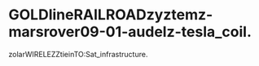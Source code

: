 # GOLDlineRAILROADzyztemz-marsrover09-01-audelz-tesla_coil.
zolarWIRELEZZtieinTO:Sat_infrastructure. 
